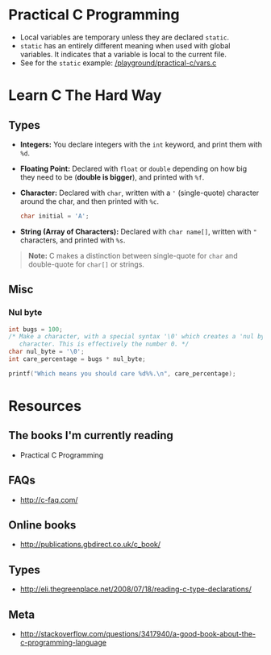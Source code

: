 # Practical C Programming

* Local variables are temporary unless they are declared `static`.
* `static` has an entirely different meaning when used with global
  variables. It indicates that a variable is local to the current file.
* See for the `static` example: [/playground/practical-c/vars.c][varsc]

[varsc]: https://github.com/berkerpeksag/playground/blob/master/practical-c/vars.c

# Learn C The Hard Way

## Types

* **Integers:** You declare integers with the `int` keyword, and print them with
  `%d`.
* **Floating Point:** Declared with `float` or `double` depending on how big
  they need to be (**double is bigger**), and printed with `%f`.
* **Character:** Declared with `char`, written with a `'` (single-quote)
  character around the char, and then printed with `%c`.

  ```c
  char initial = 'A';
  ```
* **String (Array of Characters):** Declared with `char name[]`, written with
  `"` characters, and printed with `%s`.

> **Note:** C makes a distinction between single-quote for `char` and
> double-quote for `char[]` or strings.

## Misc

### Nul byte

```c
int bugs = 100;
/* Make a character, with a special syntax '\0' which creates a 'nul byte'
   character. This is effectively the number 0. */
char nul_byte = '\0';
int care_percentage = bugs * nul_byte;

printf("Which means you should care %d%%.\n", care_percentage);
```

# Resources

## The books I'm currently reading

* Practical C Programming

## FAQs

* http://c-faq.com/

## Online books

* http://publications.gbdirect.co.uk/c_book/

## Types

* http://eli.thegreenplace.net/2008/07/18/reading-c-type-declarations/

## Meta

* http://stackoverflow.com/questions/3417940/a-good-book-about-the-c-programming-language
